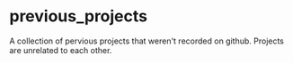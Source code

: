 # previous_projects
A collection of pervious projects that weren't recorded on github. Projects are unrelated to each other.
